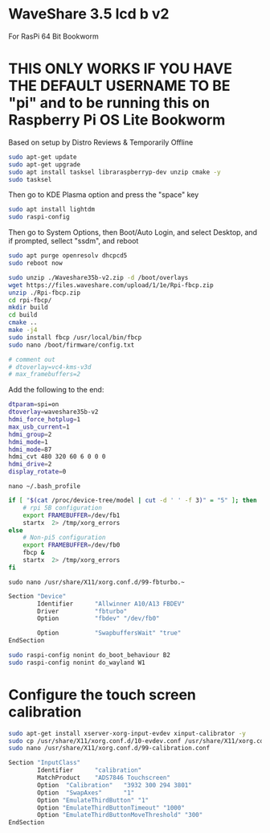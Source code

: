 # WaveShare 3.5 lcd b v2
For RasPi 64 Bit Bookworm 
# THIS ONLY WORKS IF YOU HAVE THE DEFAULT USERNAME TO BE "pi" and to be running this on Raspberry Pi OS Lite Bookworm

Based on setup by Distro Reviews & Temporarily Offline

```bash
sudo apt-get update
sudo apt-get upgrade
sudo apt install tasksel libraraspberryp-dev unzip cmake -y
sudo tasksel
```
Then go to KDE Plasma option and press the "space" key

```bash
sudo apt install lightdm
sudo raspi-config
```

Then go to System Options, then Boot/Auto Login, and select Desktop, and if prompted, sellect "ssdm", and reboot

```bash
sudo apt purge openresolv dhcpcd5
sudo reboot now
```

```bash wget https://files.waveshare.com/upload/1/1e/Waveshare35b-v2.zip
sudo unzip ./Waveshare35b-v2.zip -d /boot/overlays
wget https://files.waveshare.com/upload/1/1e/Rpi-fbcp.zip
unzip ./Rpi-fbcp.zip
cd rpi-fbcp/
mkdir build
cd build
cmake ..
make -j4
sudo install fbcp /usr/local/bin/fbcp
sudo nano /boot/firmware/config.txt
```
```bash
# comment out
# dtoverlay=vc4-kms-v3d
# max_framebuffers=2
```

Add the following to the end:

 ```bash
dtparam=spi=on
dtoverlay=waveshare35b-v2
hdmi_force_hotplug=1
max_usb_current=1
hdmi_group=2
hdmi_mode=1
hdmi_mode=87
hdmi_cvt 480 320 60 6 0 0 0
hdmi_drive=2
display_rotate=0
 ```
```nano ~/.bash_profile```
```bash
if [ "$(cat /proc/device-tree/model | cut -d ' ' -f 3)" = "5" ]; then
    # rpi 5B configuration
    export FRAMEBUFFER=/dev/fb1
    startx  2> /tmp/xorg_errors
else
    # Non-pi5 configuration
    export FRAMEBUFFER=/dev/fb0
    fbcp &
    startx  2> /tmp/xorg_errors
fi
```
```sudo nano /usr/share/X11/xorg.conf.d/99-fbturbo.~```
```bash
Section "Device"
        Identifier      "Allwinner A10/A13 FBDEV"
        Driver          "fbturbo"
        Option          "fbdev" "/dev/fb0"

        Option          "SwapbuffersWait" "true"
EndSection
```
```bash
sudo raspi-config nonint do_boot_behaviour B2
sudo raspi-config nonint do_wayland W1
```

# Configure the touch screen calibration
```bash
sudo apt-get install xserver-xorg-input-evdev xinput-calibrator -y
sudo cp /usr/share/X11/xorg.conf.d/10-evdev.conf /usr/share/X11/xorg.conf.d/45-evdev.conf
sudo nano /usr/share/X11/xorg.conf.d/99-calibration.conf
```
```bash
Section "InputClass"
        Identifier      "calibration"
        MatchProduct    "ADS7846 Touchscreen"
        Option  "Calibration"   "3932 300 294 3801"
        Option  "SwapAxes"      "1"
        Option "EmulateThirdButton" "1"
        Option "EmulateThirdButtonTimeout" "1000"
        Option "EmulateThirdButtonMoveThreshold" "300"
EndSection
```

